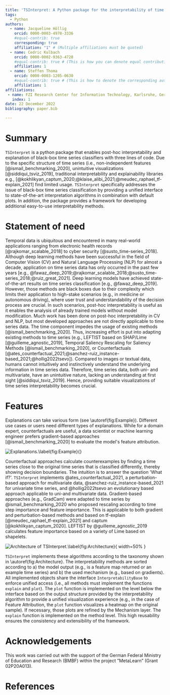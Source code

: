 ```yaml
---
title: 'TSInterpret: A Python package for the interpretability of time series classification'
tags:
  - Python
authors:
  - name: Jacqueline Höllig 
    orcid: 0000-0003-4978-3336
    #equal-contrib: true
    corresponding: true
    affiliation: "1" # (Multiple affiliations must be quoted)
  - name: Cedric Kulbach
    orcid: 0000-0002-9363-4728
    #equal-contrib: true # (This is how you can denote equal contributions between multiple authors)
    affiliation: 1
  - name: Steffen Thoma
    orcid: 0000-0003-1205-0630
    #equal-contrib: true # (This is how to denote the corresponding author)
    affiliation: 1
affiliations:
 - name: FZI Research Center for Information Technology, Karlsruhe, Germany
   index: 1
date: 22 December 2022
bibliography: paper.bib

---
```


# Summary

`TSInterpret` is a python package that enables post-hoc interpretability and explanation of black-box time series classifiers with three lines of code. Due to the specific structure of time series (i.e., non-independent features [@ismail_benchmarking_2020], unintuitive visualizations [@siddiqui_tsviz_2019], traditional interpretability and explainability libraries e.g., [@kokhlikyan_captum_2020;@klaise_alibi_2021;@meudec_raphael_tf-explain_2021] find limited usage. `TSInterpret` specifically addresses the issue of black-box time series classification by providing a unified interface to state-of-the-art interpretation algorithms in combination with default plots. In addition, the package provides a framework for developing additional easy-to-use interpretability methods. 

# Statement of need

Temporal data is ubiquitous and encountered in many real-world applications ranging from electronic health records [@rajkomar_scalable_2018] to cyber security [@susto_time-series_2018]. Although deep learning methods have been successful in the field of Computer Vision (CV) and Natural Language Processing (NLP) for almost a decade, application on time series data has only occurred in the past few years [e.g., @fawaz_deep_2019;@rajkomar_scalable_2018;@susto_time-series_2018;@ruiz_great_2021]. Deep learning models have achieved state-of-the-art results on time series classification [e.g., @fawaz_deep_2019]. However, those methods are black boxes due to their complexity which limits their application to high-stake scenarios (e.g., in medicine or autonomous driving), where user trust and understandability of the decision process are crucial. In such scenarios, post-hoc interpretability is useful as it enables the analysis of already trained models without model modification. Much work has been done on post-hoc interpretability in CV and NLP, but most developed approaches are not directly applicable to time series data. The time component impedes the usage of existing methods  [@ismail_benchmarking_2020]. Thus, increasing effort is put into adapting existing methods to time series (e.g., LEFTIST based on SHAP/Lime [@guilleme_agnostic_2019], Temporal Saliency Rescaling for Saliency Methods [@ismail_benchmarking_2020], or Counterfactuals [@ates_counterfactual_2021;@sanchez-ruiz_instance-based_2021;@hollig2022tsevo]). Compared to images or textual data, humans cannot intuitively and instinctively understand the underlying information in time series data. Therefore, time series data, both uni- and multivariate, have an unintuitive nature, lacking an understanding at first sight  [@siddiqui_tsviz_2019]. Hence, providing suitable visualizations of time series interpretability becomes crucial.

# Features

Explanations can take various form (see \autoref{fig:Example}). Different use cases or users need different types of explanations. While for a domain expert, counterfactuals are useful, a data scientist or machine learning engineer prefers gradient-based approaches [@ismail_benchmarking_2020] to evaluate the model's feature attribution.

![Explanations.\label{fig:Example}](ECG.png){}

Counterfactual approaches calculate counterexamples by finding a time series close to the original time series that is classified differently, thereby showing decision boundaries. The intuition is to answer the question 'What if?'. `TSInterpret` implements @ates_counterfactual_2021, a perturbation-based approach for multivariate data, @sanchez-ruiz_instance-based_2021 for univariate time series, and @hollig2022tsevo an evolutionary based approach applicable to uni-and multivariate data.
Gradient-based approaches (e.g., GradCam) were adapted to time series by @ismail_benchmarking_2020 who proposed rescaling according to time step importance and feature importance. This is applicable to both gradient and perturbation-based methods and based on tf-explain [@meudec_raphael_tf-explain_2021] and captum [@kokhlikyan_captum_2020]. 
LEFTIST by @guilleme_agnostic_2019 calculates feature importance based on a variety of Lime based on shapelets.

![Architecture of TSInterpret.\label{fig:Architecture}](Taxonomy.png){ width=50% }

`TSInterpret` implements these algorithms according to the taxonomy shown in \autoref{fig:Architecture}. The interpretability methods are sorted according to a) the model output (e.g., is a feature map returned or an example time series) and b) the used mechanism (e.g., based on gradients). All implemented objects share the interface `InterpretabilityBase` to enforce unified access (i.e., all methods must implement the functions `explain` and `plot`). The `plot` function is implemented on the level below the interface based on the output structure provided by the interpretability algorithm to provide a unified visualization experience (e.g., in the case of Feature Attribution, the `plot` function visualizes a heatmap on the original sample). If necessary, those plots are refined by the Mechanism layer. The `explain` function is implemented on the method level. This high reusability ensures the consistency and extensibility of the framework.

# Acknowledgements

This work was carried out with the support of the German Federal Ministry of Education
and Research (BMBF) within the project ”MetaLearn” (Grant 02P20A013).

# References
